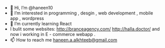 - 👋 Hi, I’m @haneen10
- 👀 I’m interested in programming  , desgin , web development  , mobile app , wordpress
- 🌱 I’m currently learning React
- I bulit some websites:  http://branceagency.com/    http://halla.doctor/  and now i working in E - commerce webapp .
- 📫 How to reach me haneen.a.alkhteeb@gmail.com

<!---
haneen10/haneen10 is a ✨ special ✨ repository because its `README.md` (this file) appears on your GitHub profile.
You can click the Preview link to take a look at your changes.
--->
